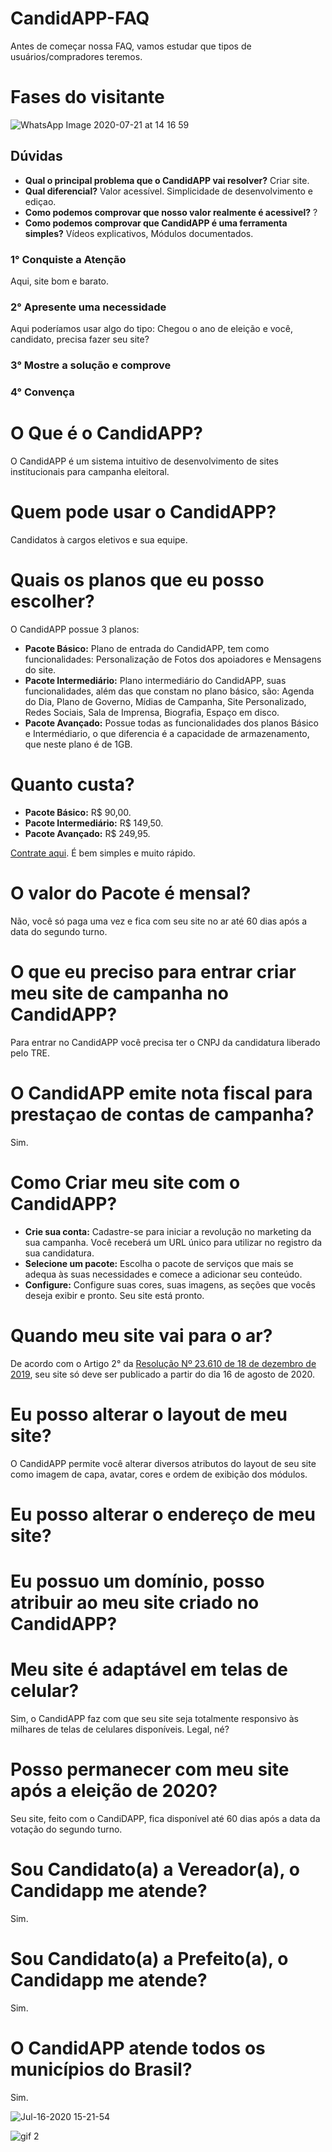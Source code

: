 # CandidAPP-FAQ

Antes de começar nossa FAQ, vamos estudar que tipos de usuários/compradores teremos.

# Fases do visitante
![WhatsApp Image 2020-07-21 at 14 16 59](https://user-images.githubusercontent.com/18555091/88086253-6f6c7f80-cb5d-11ea-9862-b0863f6810e1.jpeg)

## Dúvidas
- **Qual o principal problema que o CandidAPP vai resolver?**
Criar site.
- **Qual diferencial?**
Valor acessível.
Simplicidade de desenvolvimento e ediçao.
- **Como podemos comprovar que nosso valor realmente é acessivel?**
?
- **Como podemos comprovar que CandidAPP é uma ferramenta simples?**
Vídeos explicativos, Módulos documentados.

### 1° Conquiste a Atenção
Aqui, site bom e barato.

### 2° Apresente uma necessidade
Aqui poderíamos usar algo do tipo: Chegou o ano de eleição e você, candidato, precisa fazer seu site?

### 3° Mostre a solução e comprove

### 4° Convença


# O Que é o CandidAPP?
O CandidAPP é um sistema intuitivo de desenvolvimento de sites institucionais para campanha eleitoral.
# Quem pode usar o CandidAPP?
Candidatos à cargos eletivos e sua equipe.
# Quais os planos que eu posso escolher?
O CandidAPP possue 3 planos:
- **Pacote Básico:** Plano de entrada do CandidAPP, tem como funcionalidades: Personalização de Fotos dos apoiadores e Mensagens do site.
- **Pacote Intermediário:** Plano intermediário do CandidAPP, suas funcionalidades, além das que constam no plano básico, são: Agenda do Dia, Plano de Governo, Mídias de Campanha, Site Personalizado, Redes Sociais, Sala de Imprensa, Biografia, Espaço em disco.
- **Pacote Avançado:** Possue todas as funcionalidades dos planos Básico e Intermédiario, o que diferencia é a capacidade de armazenamento, que neste plano é de 1GB.
# Quanto custa?
- **Pacote Básico:** R$ 90,00.
- **Pacote Intermediário:** R$ 149,50.
- **Pacote Avançado:** R$ 249,95.

[Contrate aqui](https://candidapp.com.br/signup). É bem simples e muito rápido.

# O valor do Pacote é mensal?
Não, você só paga uma vez e fica com seu site no ar até 60 dias após a data do segundo turno.

# O que eu preciso para entrar criar meu site de campanha no CandidAPP?
Para entrar no CandidAPP você precisa ter o CNPJ da candidatura liberado pelo TRE.

# O CandidAPP emite nota fiscal para prestaçao de contas de campanha?
Sim.

# Como Criar meu site com o CandidAPP?
- **Crie sua conta:**
Cadastre-se para iniciar a revolução no marketing da sua campanha. Você receberá um URL único para utilizar no registro da sua candidatura.
- **Selecione um pacote:**
Escolha o pacote de serviços que mais se adequa às suas necessidades e comece a adicionar seu conteúdo.
- **Configure:**
Configure suas cores, suas imagens, as seções que vocês deseja exibir e pronto. Seu site está pronto.
# Quando meu site vai para o ar?
De acordo com o Artigo 2° da [Resolução Nº 23.610 de 18 de dezembro de 2019](http://www.tse.jus.br/legislacao/compilada/res/2019/resolucao-no-23-610-de-18-de-dezembro-de-2019), seu site só deve ser publicado a partir do dia 16 de agosto de 2020.
# Eu posso alterar o layout de meu site?
O CandidAPP permite você alterar diversos atributos do layout de seu site como imagem de capa, avatar, cores e ordem de exibição dos módulos.
# Eu posso alterar o endereço de meu site?
# Eu possuo um domínio, posso atribuir ao meu site criado no CandidAPP?
# Meu site é adaptável em telas de celular?
Sim, o CandidAPP faz com que seu site seja totalmente responsivo às milhares de telas de celulares disponíveis. Legal, né?
# Posso permanecer com meu site após a eleição de 2020?
Seu site, feito com o CandiDAPP, fica disponível até 60 dias após a data da votação do segundo turno.
# Sou Candidato(a) a Vereador(a), o Candidapp me atende?
Sim.
# Sou Candidato(a) a Prefeito(a), o Candidapp me atende?
Sim.
# O CandidAPP atende todos os municípios do Brasil?
Sim.


![Jul-16-2020 15-21-54](https://user-images.githubusercontent.com/18555091/87707866-2f318980-c778-11ea-8ada-51906b59ba28.gif)


![gif 2](https://user-images.githubusercontent.com/18555091/87708241-cbf42700-c778-11ea-82dc-ba9efff1d52a.gif)


